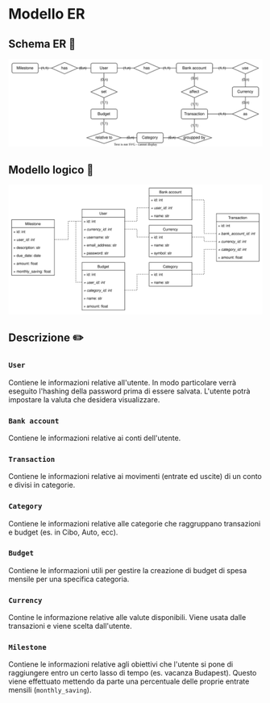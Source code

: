 # Modello ER

## Schema ER 📄

![Image not found](./images/er.svg)

## Modello logico 📄

![Image not found](./images/logical_schema.svg)

## Descrizione ✏️

### `User`

Contiene le informazioni relative all'utente. In modo particolare verrà eseguito l'hashing della password prima di essere salvata. L'utente potrà impostare la valuta che desidera visualizzare.

### `Bank account`

Contiene le informazioni relative ai conti dell'utente.

### `Transaction`

Contiene le informazioni relative ai movimenti (entrate ed uscite) di un conto e divisi in categorie.

### `Category`

Contiene le informazioni relative alle categorie che raggruppano transazioni e budget (es. in Cibo, Auto, ecc).

### `Budget`

Contiene le informazioni utili per gestire la creazione di budget di spesa mensile per una specifica categoria.

### `Currency`

Contine le informazione relative alle valute disponibili. Viene usata dalle transazioni e viene scelta dall'utente.

### `Milestone`

Contiene le informazioni relative agli obiettivi che l'utente si pone di raggiungere entro un certo lasso di tempo (es. vacanza Budapest). Questo viene effettuato mettendo da parte una percentuale delle proprie entrate mensili (`monthly_saving`).
